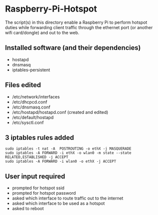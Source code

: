 # Raspberry-Pi-Hotspot
The script(s) in this directory enable a Raspberry Pi to perform hotspot duties while forwarding client traffic through the ethernet port (or another wifi card/dongle) and out to the web.

## Installed software (and their dependencies)
- hostapd
- dnsmasq
- iptables-persistent

## Files edited
- /etc/network/interfaces
- /etc/dhcpcd.conf
- /etc/dnsmasq.conf
- /etc/hostapd/hostapd.conf (created and edited)
- /etc/default/hostapd
- /etc/sysctl.conf

## 3 iptables rules added
```
sudo iptables -t nat -A  POSTROUTING -o ethX -j MASQUERADE
sudo iptables -A FORWARD -i ethX -o wlan0 -m state --state RELATED,ESTABLISHED -j ACCEPT
sudo iptables -A FORWARD -i wlan0 -o ethX -j ACCEPT
```

## User input required
- prompted for hotspot ssid
- prompted for hotspot password
- asked which interface to route traffic out to the internet
- asked which interface to be used as a hotspot
- asked to reboot

